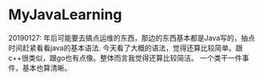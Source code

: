 # MyJavaLearning
20190127:
年后可能要去搞点运维的东西，那边的东西基本都是Java写的，抽点时间赶紧看看java的基本语法.
今天看了大概的语法，觉得还算比较简单。跟c++很类似，跟go也有点像。整体而言我觉得还算比较简洁。
一个类干一件事件，基本也算清晰。

